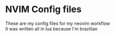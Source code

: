# NVIM Config files

These are my config files for my neovim workflow \
It was written all in lua because I'm brazilian

